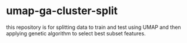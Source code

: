 # umap-ga-cluster-split
this repository is for splitting data to train and test using UMAP and then applying genetic algorithm to select best subset features.  

